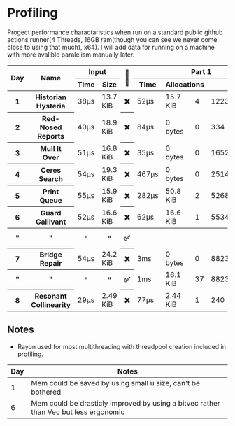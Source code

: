 # Profiling
Progect performance charactaristics when run on a standard public github actions runner(4 Threads, 16GB ram(though you can see we never come close to using that much), x64). I will add data for running on a machine with more avalible paralelism manually later.
<table>
  <thread>
    <tr>
      <th rowspan="2">Day</th>
      <th rowspan="2">Name</th>
      <th colspan="2">Input</th>
      <th rowspan="2">🔢🧵</th>
      <th colspan="4">Part 1</th>
      <th colspan="4">Part 2</th>
    </tr>
    <tr>
      <th>Time</th>
      <th>Size</th>
      <th>Time</th>
      <th colspan="2">Allocations</th>
      <th>Result</th>
      <th>Time</th>
      <th colspan="2">Allocations</th>
      <th>Result</th>
    </tr>
  </thread>
  <tbody id="results">
<tr>
<th>1</th>
<th>Historian Hysteria</th>
<td>38µs</td>
<td>13.7 KiB</td>
<th>❌</th>
<td>52µs</td>
<td>15.7 KiB</td><td>4</td>
<td>1223326</td>
<td>53µs</td>
<td>15.7 KiB</td><td>4</td>
<td>21070419</td>
</tr>
<tr>
<th>2</th>
<th>Red-Nosed Reports</th>
<td>40µs</td>
<td>18.9 KiB</td>
<th>❌</th>
<td>84µs</td>
<td>0 bytes</td><td>0</td>
<td>334</td>
<td>161µs</td>
<td>0 bytes</td><td>0</td>
<td>400</td>
</tr>
<tr>
<th>3</th>
<th>Mull It Over</th>
<td>51µs</td>
<td>16.8 KiB</td>
<th>❌</th>
<td>35µs</td>
<td>0 bytes</td><td>0</td>
<td>165225049</td>
<td>61µs</td>
<td>0 bytes</td><td>0</td>
<td>108830766</td>
</tr>
<tr>
<th>4</th>
<th>Ceres Search</th>
<td>54µs</td>
<td>19.3 KiB</td>
<th>❌</th>
<td>467µs</td>
<td>0 bytes</td><td>0</td>
<td>2514</td>
<td>208µs</td>
<td>0 bytes</td><td>0</td>
<td>1888</td>
</tr>
<tr>
<th>5</th>
<th>Print Queue</th>
<td>55µs</td>
<td>15.9 KiB</td>
<th>❌</th>
<td>282µs</td>
<td>50.8 KiB</td><td>2</td>
<td>5268</td>
<td>353µs</td>
<td>50.8 KiB</td><td>2</td>
<td>5799</td>
</tr>
<tr>
<th>6</th>
<th>Guard Gallivant</th>
<td>52µs</td>
<td>16.6 KiB</td>
<th>❌</th>
<td>62µs</td>
<td>16.6 KiB</td><td>1</td>
<td>5534</td>
<td>28ms</td>
<td>17.6 KiB</td><td>2</td>
<td>2262</td>
</tr>
<tr>
<th>"</th>
<th>"</th>
<th>"</th>
<th>"</th>
<th>✅</th>
<th></th>
<th></th>
<th></th>
<th></th>
<td>13ms</td>
<td>37.7 KiB</td><td>19</td>
<td>2262</td>
</tr>
<tr>
<th>7</th>
<th>Bridge Repair</th>
<td>54µs</td>
<td>24.2 KiB</td>
<th>❌</th>
<td>3ms</td>
<td>0 bytes</td><td>0</td>
<td>882304362421</td>
<td>4ms</td>
<td>0 bytes</td><td>0</td>
<td>145149066755184</td>
</tr>
<tr>
<th>"</th>
<th>"</th>
<th>"</th>
<th>"</th>
<th>✅</th>
<td>1ms</td>
<td>16.1 KiB</td><td>37</td>
<td>882304362421</td>
<td>2ms</td>
<td>8.27 KiB</td><td>38</td>
<td>145149066755184</td>
</tr>
<tr>
<th>8</th>
<th>Resonant Collinearity</th>
<td>29µs</td>
<td>2.49 KiB</td>
<th>❌</th>
<td>77µs</td>
<td>2.44 KiB</td><td>1</td>
<td>240</td>
<td>81µs</td>
<td>2.44 KiB</td><td>1</td>
<td>955</td>
</tr>
</tbody>
</table>

## Notes
 - Rayon used for most multithreading with threadpool creation included in profiling.

| Day | Notes |
| ------------- | ------------- |
| 1 | Mem could be saved by using small u size, can't be bothered |
| 6 | Mem could be drasticly improved by using a bitvec rather than Vec<bool> but less ergonomic |
